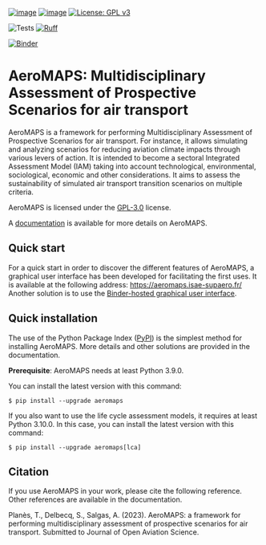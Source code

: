 [![image](https://img.shields.io/pypi/v/aeromaps.svg)](https://pypi.python.org/pypi/aeromaps)
[![image](https://img.shields.io/pypi/pyversions/aeromaps.svg)](https://pypi.python.org/pypi/aeromaps)
[![License: GPL v3](https://img.shields.io/badge/License-GPLv3-blue.svg)](https://www.gnu.org/licenses/gpl-3.0)

![Tests](https://github.com/AeroMAPS/AeroMAPS/workflows/tests/badge.svg)
[![Ruff](https://img.shields.io/endpoint?url=https://raw.githubusercontent.com/astral-sh/ruff/main/assets/badge/v2.json)](https://github.com/astral-sh/ruff)

[![Binder](https://mybinder.org/badge_logo.svg)](https://mybinder.org/v2/gh/AeroMAPS/AeroMAPS/HEAD)

AeroMAPS: Multidisciplinary Assessment of Prospective Scenarios for air transport
=================================================================================

AeroMAPS is a framework for performing Multidisciplinary Assessment of Prospective Scenarios for air transport. For
instance, it allows simulating and analyzing scenarios for reducing aviation climate impacts through various levers of
action. It is intended to become a sectoral Integrated Assessment Model (IAM) taking into account technological,
environmental, sociological, economic and other considerations. It aims to assess the sustainability of simulated air
transport transition scenarios on multiple criteria.

AeroMAPS is licensed under the [GPL-3.0](https://www.gnu.org/licenses/gpl-3.0.en.html) license.

A [documentation](https://aeromaps.github.io/AeroMAPS/) is available for more details on AeroMAPS.


Quick start
-----------

For a quick start in order to discover the different features of AeroMAPS,
a graphical user interface has been developed for facilitating the first uses.
It is available at the following address: https://aeromaps.isae-supaero.fr/
Another solution is to use the [Binder-hosted graphical user interface](https://mybinder.org/v2/gh/AeroMAPS/AeroMAPS/HEAD?urlpath=voila%2Frender%2Faeromaps%2Fapp.ipynb).


Quick installation
------------------

The use of the Python Package Index ([PyPI](https://pypi.org/)) is the simplest method for installing AeroMAPS.
More details and other solutions are provided in the documentation.

**Prerequisite**: AeroMAPS needs at least Python 3.9.0.

You can install the latest version with this command:

``` {.bash}
$ pip install --upgrade aeromaps
```

If you also want to use the life cycle assessment models, it requires at least Python 3.10.0. In this case, you can install the latest version with this command:

``` {.bash}
$ pip install --upgrade aeromaps[lca]
```


Citation
--------

If you use AeroMAPS in your work, please cite the following reference. Other references are available in the
documentation.

Planès, T., Delbecq, S., Salgas, A. (2023).
AeroMAPS: a framework for performing multidisciplinary assessment of prospective scenarios for air transport.
Submitted to Journal of Open Aviation Science.
